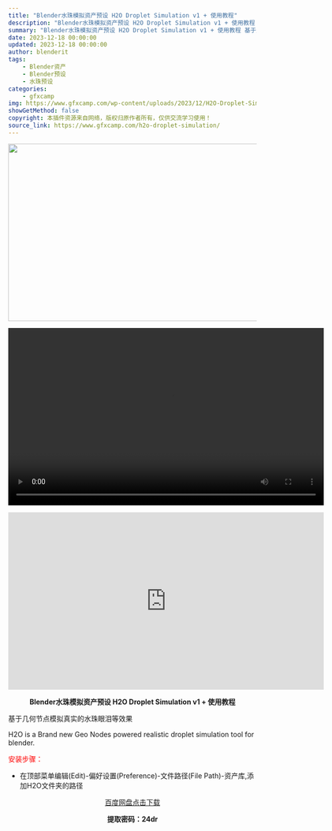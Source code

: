 ```yaml
---
title: "Blender水珠模拟资产预设 H2O Droplet Simulation v1 + 使用教程"
description: "Blender水珠模拟资产预设 H2O Droplet Simulation v1 + 使用教程 基于几何节点模拟真实的水珠眼泪等效果 H2O is a Brand new Geo Nodes pow..."
summary: "Blender水珠模拟资产预设 H2O Droplet Simulation v1 + 使用教程 基于几何节点模拟真实的水珠眼泪等效果 H2O is a Brand new Geo Nodes pow..."
date: 2023-12-18 00:00:00
updated: 2023-12-18 00:00:00
author: blenderit
tags: 
    - Blender资产
    - Blender预设
    - 水珠预设
categories:
    - gfxcamp
img: https://www.gfxcamp.com/wp-content/uploads/2023/12/H2O-Droplet-Simulation-v1.jpg
showGetMethod: false
copyright: 本插件资源来自网络，版权归原作者所有，仅供交流学习使用！
source_link: https://www.gfxcamp.com/h2o-droplet-simulation/
---
```

<div><p><img decoding="async" class="aligncenter size-full wp-image-117399" src="https://www.gfxcamp.com/wp-content/uploads/2023/12/H2O-Droplet-Simulation-v1.jpg" data-src="https://www.gfxcamp.com/wp-content/uploads/2023/12/H2O-Droplet-Simulation-v1.jpg" alt="" width="640" height="360" data-srcset="https://www.gfxcamp.com/wp-content/uploads/2023/12/H2O-Droplet-Simulation-v1.jpg 640w, https://www.gfxcamp.com/wp-content/uploads/2023/12/H2O-Droplet-Simulation-v1-150x84.jpg 150w" data-sizes="(max-width: 640px) 100vw, 640px"><br>
</p><center><div style="width: 640px;" class="wp-video"><!--[if lt IE 9]><script>document.createElement('video');</script><![endif]-->
<video class="wp-video-shortcode" id="video-117405-1" width="640" height="360" preload="true" controls="controls"><source type="video/mp4" src="http://cloud.video.taobao.com/play/u/null/p/1/e/6/t/1/442431653807.mp4?_=1"></source><a href="http://cloud.video.taobao.com/play/u/null/p/1/e/6/t/1/442431653807.mp4">http://cloud.video.taobao.com/play/u/null/p/1/e/6/t/1/442431653807.mp4</a></video></div></center><p style="text-align: center;"><strong><iframe loading="lazy" src="https://player.youku.com/embed/XNjI0NTI5NjY0NA==" width="640" height="360" frameborder="0" allowfullscreen="allowfullscreen" data-mce-fragment="1"></iframe></strong></p><p style="text-align: center;"><strong>Blender水珠模拟资产预设 H2O Droplet Simulation v1 + 使用教程</strong></p><p>基于几何节点模拟真实的水珠眼泪等效果</p><p>H2O is a Brand new Geo Nodes powered realistic droplet simulation tool for blender.</p><p style="text-align: left;"><span style="color: #ff0000;">安装步骤：</span></p><ul>
<li>在顶部菜单编辑(Edit)-偏好设置(Preference)-文件路径(File Path)-资产库,添加H2O文件夹的路径</li>
</ul><p style="text-align: center;"><a class="maxbutton-3 maxbutton maxbutton-baidu" target="_blank" rel="noopener" href="https://pan.baidu.com/s/1-AniS1xTqcpLh9NuPr_ybg?pwd=24dr"><span class="mb-text">百度网盘点击下载</span></a></p><p style="text-align: center;"><strong>提取密码：24dr</strong></p></div>